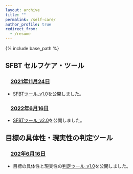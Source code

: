 ```yaml
---
layout: archive
title: ""
permalink: /self-care/
author_profile: true
redirect_from:
  - /resume
---
```


{% include base_path %}


## **SFBT セルフケア・ツール**  
### 　<u>2021年11月24日</u>  
- <a href="https://streamlit-goalcls-sudz64bhwa-an.a.run.app" target="_blank" rel="noopener noreferrer">SFBTツール_v1.0</a>を公開しました。  
### 　<u>2022年6月16日</u>  
- <a href="https://streamlit-goalcls-sudz64bhwa-an.a.run.app" target="_blank" rel="noopener noreferrer">SFBTツール_v2.0</a>を公開しました。  

## **目標の具体性・現実性の判定ツール**  
### 　<u>202年6月16日</u>  
- 目標の具体性と現実性の<a href="https://goal-cls-v1-lur5uyrhqa-an.a.run.app" target="_blank" rel="noopener noreferrer">判定ツール_v1.0</a>を公開しました。  

